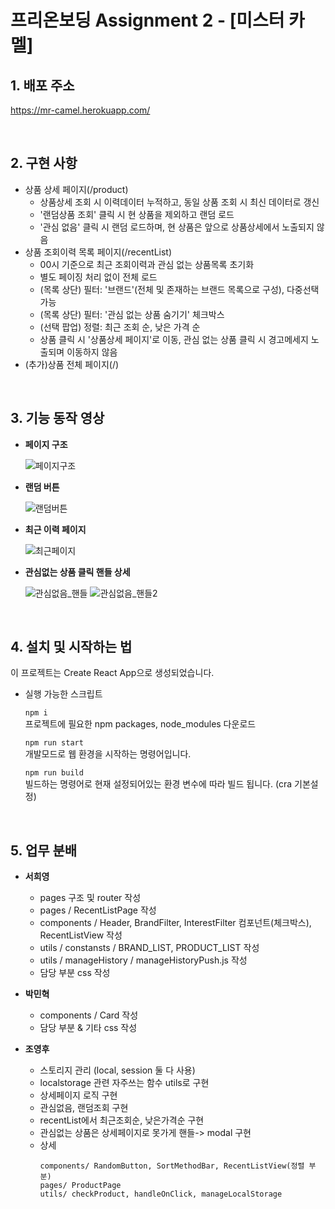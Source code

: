 # 프리온보딩 Assignment 2 - [미스터 카멜]

## 1. 배포 주소
https://mr-camel.herokuapp.com/

<br>

## 2. 구현 사항 
- 상품 상세 페이지(/product)
  - 상품상세 조회 시 이력데이터 누적하고, 동일 상품 조회 시 최신 데이터로 갱신
  - '랜덤상품 조회' 클릭 시 현 상품을 제외하고 랜덤 로드
  - '관심 없음' 클릭 시 랜덤 로드하며, 현 상품은 앞으로 상품상세에서 노출되지 않음
- 상품 조회이력 목록 페이지(/recentList)
  - 00시 기준으로 최근 조회이력과 관심 없는 상품목록 초기화
  - 별도 페이징 처리 없이 전체 로드
  - (목록 상단) 필터: '브랜드'(전체 및 존재하는 브랜드 목록으로 구성), 다중선택 가능
  - (목록 상단) 필터: '관심 없는 상품 숨기기' 체크박스
  - (선택 팝업) 정렬: 최근 조회 순, 낮은 가격 순
  - 상품 클릭 시 '상품상세 페이지'로 이동, 관심 없는 상품 클릭 시 경고메세지 노출되며 이동하지 않음
- (추가)상품 전체 페이지(/)

<br>

## 3. 기능 동작 영상
 - **페이지 구조**  
  
   ![페이지구조](https://user-images.githubusercontent.com/67793530/127752703-13f9e895-8765-4971-9db8-a8fb52c37ae4.gif)
 
 - **랜덤 버튼**  
 
    ![랜덤버튼](https://user-images.githubusercontent.com/67793530/127752733-ed788c3f-4e9e-4d52-97fc-50f0ec17ada6.gif)

 - **최근 이력 페이지**  
 
    ![최근페이지](https://user-images.githubusercontent.com/67793530/127752741-d983cbc2-697d-40aa-bea1-abf504bd0d77.gif)

 - **관심없는 상품 클릭 핸들 상세**  
 
    ![관심없음_핸들](https://user-images.githubusercontent.com/67793530/127752748-c0bfd453-c7a1-42b8-a99d-7646345fa46d.gif)
    ![관심없음_핸들2](https://user-images.githubusercontent.com/67793530/127752747-7fe2ec0f-bd4a-47a9-9a08-e5322726ba7e.gif)
  
 <br>
 
## 4. 설치 및 시작하는 법
이 프로젝트는 Create React App으로 생성되었습니다.  


- 실행 가능한 스크립트  

  `npm i`  
  프로젝트에 필요한 npm packages, node_modules 다운로드

  `npm run start`  
  개발모드로 웹 환경을 시작하는 명령어입니다.

  `npm run build`  
  빌드하는 명령어로 현재 설정되어있는 환경 변수에 따라 빌드 됩니다. (cra 기본설정)

<br>

## 5. 업무 분배
- **서희영**
  - pages 구조 및 router 작성
  - pages / RecentListPage 작성
  - components / Header, BrandFilter, InterestFilter 컴포넌트(체크박스), RecentListView 작성
  - utils / constansts / BRAND_LIST, PRODUCT_LIST 작성
  - utils / manageHistory / manageHistoryPush.js 작성
  - 담당 부분 css 작성

- **박민혁**
  - components / Card 작성
  - 담당 부분 & 기타 css 작성

- **조영후**
  - 스토리지 관리 (local, session 둘 다 사용)
  - localstorage 관련 자주쓰는 함수 utils로 구현
  - 상세페이지 로직 구현
  - 관심없음, 랜덤조회 구현
  - recentList에서  최근조회순, 낮은가격순 구현
  - 관심없는 상품은 상세페이지로 못가게 핸들-> modal 구현
  - 상세
    ```
    components/ RandomButton, SortMethodBar, RecentListView(정렬 부분)
    pages/ ProductPage
    utils/ checkProduct, handleOnClick, manageLocalStorage
    ```
